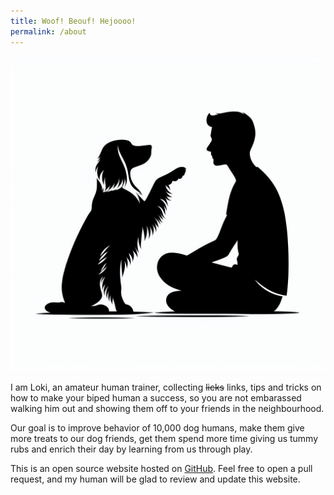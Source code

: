 ```yaml
---
title: Woof! Beouf! Hejoooo! 
permalink: /about
---
```


![Dog Teaching Human](/media/dog-human.jpg)

I am Loki, an amateur human trainer, collecting ~~licks~~ links, tips and tricks on how to make your biped human a success, so you are not embarassed walking him out and showing them off to your friends in the neighbourhood. 

Our goal is to improve behavior of 10,000 dog humans, make them give more treats to our dog friends, get them spend more time giving us tummy rubs and enrich their day by learning from us through play.

This is an open source website hosted on [GitHub](https://github.com/opendoghuman/opendoghuman.github.io). Feel free to open a pull request, and my human will be glad to review and update this website.


